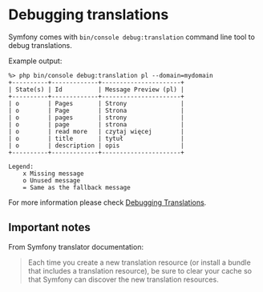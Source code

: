 # Debugging translations

Symfony comes with `bin/console debug:translation` command line tool to debug translations.

Example output:

```
%> php bin/console debug:translation pl --domain=mydomain
+----------+-------------+----------------------+
| State(s) | Id          | Message Preview (pl) |
+----------+-------------+----------------------+
| o        | Pages       | Strony               |
| o        | Page        | Strona               |
| o        | pages       | strony               |
| o        | page        | strona               |
| o        | read more   | czytaj więcej        |
| o        | title       | tytuł                |
| o        | description | opis                 |
+----------+-------------+----------------------+

Legend:
    x Missing message
    o Unused message
    = Same as the fallback message
```

For more information please check [Debugging Translations](https://symfony.com/doc/current/translation.html#debugging-translations).

## Important notes

From Symfony translator documentation:

> Each time you create a new translation resource (or install a bundle that includes a translation resource), be sure to
clear your cache so that Symfony can discover the new translation resources.
